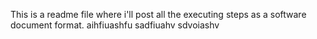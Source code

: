 This is a readme file where i'll post all the executing steps as a software document format.
aihfiuashfu 
sadfiuahv
sdvoiashv
